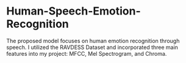 # Human-Speech-Emotion-Recognition
The proposed model focuses on human emotion recognition through speech. I utilized the RAVDESS Dataset and incorporated three main features into my project: MFCC, Mel Spectrogram, and Chroma.
